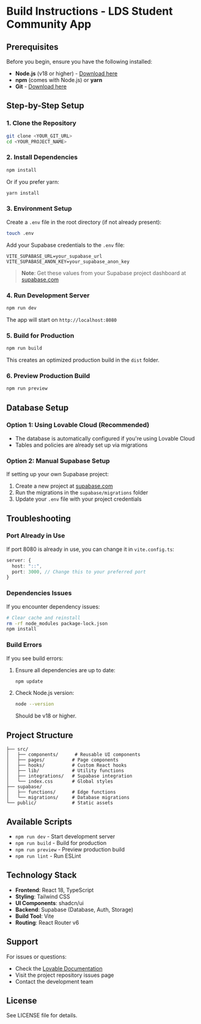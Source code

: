 # Build Instructions - LDS Student Community App

## Prerequisites

Before you begin, ensure you have the following installed:
- **Node.js** (v18 or higher) - [Download here](https://nodejs.org/)
- **npm** (comes with Node.js) or **yarn**
- **Git** - [Download here](https://git-scm.com/)

## Step-by-Step Setup

### 1. Clone the Repository

```bash
git clone <YOUR_GIT_URL>
cd <YOUR_PROJECT_NAME>
```

### 2. Install Dependencies

```bash
npm install
```

Or if you prefer yarn:

```bash
yarn install
```

### 3. Environment Setup

Create a `.env` file in the root directory (if not already present):

```bash
touch .env
```

Add your Supabase credentials to the `.env` file:

```
VITE_SUPABASE_URL=your_supabase_url
VITE_SUPABASE_ANON_KEY=your_supabase_anon_key
```

> **Note**: Get these values from your Supabase project dashboard at [supabase.com](https://supabase.com)

### 4. Run Development Server

```bash
npm run dev
```

The app will start on `http://localhost:8080`

### 5. Build for Production

```bash
npm run build
```

This creates an optimized production build in the `dist` folder.

### 6. Preview Production Build

```bash
npm run preview
```

## Database Setup

### Option 1: Using Lovable Cloud (Recommended)
- The database is automatically configured if you're using Lovable Cloud
- Tables and policies are already set up via migrations

### Option 2: Manual Supabase Setup
If setting up your own Supabase project:

1. Create a new project at [supabase.com](https://supabase.com)
2. Run the migrations in the `supabase/migrations` folder
3. Update your `.env` file with your project credentials

## Troubleshooting

### Port Already in Use
If port 8080 is already in use, you can change it in `vite.config.ts`:

```typescript
server: {
  host: "::",
  port: 3000, // Change this to your preferred port
}
```

### Dependencies Issues
If you encounter dependency issues:

```bash
# Clear cache and reinstall
rm -rf node_modules package-lock.json
npm install
```

### Build Errors
If you see build errors:

1. Ensure all dependencies are up to date:
   ```bash
   npm update
   ```

2. Check Node.js version:
   ```bash
   node --version
   ```
   Should be v18 or higher.

## Project Structure

```
├── src/
│   ├── components/      # Reusable UI components
│   ├── pages/          # Page components
│   ├── hooks/          # Custom React hooks
│   ├── lib/            # Utility functions
│   ├── integrations/   # Supabase integration
│   └── index.css       # Global styles
├── supabase/
│   ├── functions/      # Edge functions
│   └── migrations/     # Database migrations
└── public/             # Static assets
```

## Available Scripts

- `npm run dev` - Start development server
- `npm run build` - Build for production
- `npm run preview` - Preview production build
- `npm run lint` - Run ESLint

## Technology Stack

- **Frontend**: React 18, TypeScript
- **Styling**: Tailwind CSS
- **UI Components**: shadcn/ui
- **Backend**: Supabase (Database, Auth, Storage)
- **Build Tool**: Vite
- **Routing**: React Router v6

## Support

For issues or questions:
- Check the [Lovable Documentation](https://docs.lovable.dev/)
- Visit the project repository issues page
- Contact the development team

## License

See LICENSE file for details.
